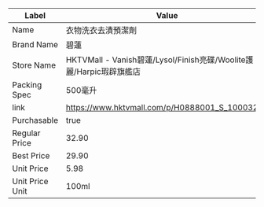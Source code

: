 | Label           | Value                                                    |
| --------------- | -------------------------------------------------------- |
| Name            | 衣物洗衣去漬預潔劑                                                |
| Brand Name      | 碧蓮                                                       |
| Store Name      | HKTVMall - Vanish碧蓮/Lysol/Finish亮碟/Woolite護麗/Harpic瑕辟旗艦店 |
| Packing Spec    | 500毫升                                                    |
| link            | https://www.hktvmall.com/p/H0888001_S_10003250           |
| Purchasable     | true                                                     |
| Regular Price   | 32.90                                                    |
| Best Price      | 29.90                                                    |
| Unit Price      | 5.98                                                     |
| Unit Price Unit | 100ml                                                    |
